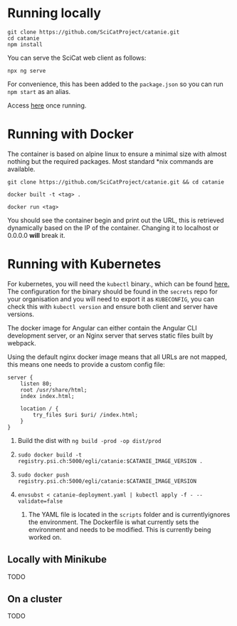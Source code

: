 # Running locally

```
git clone https://github.com/SciCatProject/catanie.git 
cd catanie
npm install
```

You can serve the SciCat web client as follows:

```
npx ng serve
```

For convenience, this has been added to the `package.json` so you can run `npm start` as an alias.

Access [here](http://localhost:4200) once running.

# Running with Docker

The container is based on alpine linux to ensure a minimal size with almost nothing but the required packages. Most standard \*nix commands are available.

`git clone https://github.com/SciCatProject/catanie.git && cd catanie`

`docker built -t <tag> .`

`docker run <tag>`

You should see the container begin and print out the URL, this is retrieved dynamically based on the IP of the container. Changing it to localhost or 0.0.0.0 **will** break it.

# Running with Kubernetes

For kubernetes, you will need the `kubectl` binary., which can be found [here.](https://kubernetes.io/docs/tasks/tools/install-kubectl/) The configuration for the binary should be found in the `secrets` repo for your organisation and you will need to export it as `KUBECONFIG`, you can check this with `kubectl version` and ensure both client and server have versions.

The docker image for Angular can either contain the Angular CLI development server, or an Nginx server that serves static files built by webpack.

Using the default nginx docker image means that all URLs are not mapped, this means one needs to provide a custom config file:

```
server {
    listen 80;
    root /usr/share/html;
    index index.html;

    location / {
        try_files $uri $uri/ /index.html;
    }
}
```

1. Build the dist with `ng build -prod -op dist/prod`
2. `sudo docker build -t registry.psi.ch:5000/egli/catanie:$CATANIE_IMAGE_VERSION .`
3. `sudo docker push registry.psi.ch:5000/egli/catanie:$CATANIE_IMAGE_VERSION`
4. `envsubst < catanie-deployment.yaml | kubectl apply -f - --validate=false`

   1. The YAML file is located in the `scripts` folder and is currentlyignores the environment. The Dockerfile is what currently sets the environment and needs to be modified. This is currently being worked on.

## Locally with Minikube

TODO

## On a cluster

TODO

